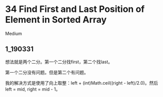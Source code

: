 # 34 Find First and Last Position of Element in Sorted Array
Medium

## 1_190331
想法就是两个二分。第一个二分找first，第二个找last。

第一个二分没有问题。但是第二个有问题。

我的解决方式是使用了向上取整：left + (int)Math.ceil((right - left)/2.0)。然后left = mid, right = mid - 1。
